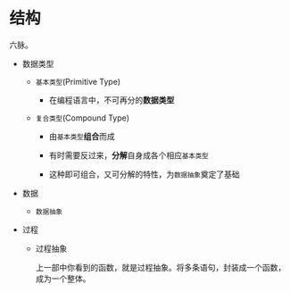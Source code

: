 结构
============================

六脉。

- 数据类型

  - `基本类型`(Primitive Type)

    - 在编程语言中，不可再分的**数据类型**

  - `复合类型`(Compound Type)

    - 由`基本类型`**组合**而成

    - 有时需要反过来，**分解**自身成各个相应`基本类型`

    - 这种即可组合，又可分解的特性，为`数据抽象`奠定了基础

- 数据

  - `数据抽象`

- 过程

  - 过程抽象

    上一部中你看到的函数，就是过程抽象。将多条语句，封装成一个函数，成为一个整体。
